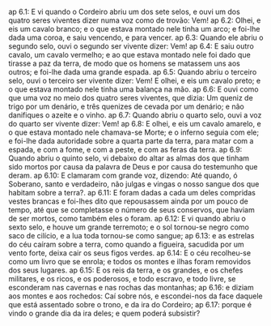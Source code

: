 ap 6.1: E vi quando o Cordeiro abriu um dos sete selos, e ouvi um dos quatro seres viventes dizer numa voz como de trovão: Vem!
ap 6.2: Olhei, e eis um cavalo branco; e o que estava montado nele tinha um arco; e foi-lhe dada uma coroa, e saiu vencendo, e para vencer.
ap 6.3: Quando ele abriu o segundo selo, ouvi o segundo ser vivente dizer: Vem!
ap 6.4: E saiu outro cavalo, um cavalo vermelho; e ao que estava montado nele foi dado que tirasse a paz da terra, de modo que os homens se matassem uns aos outros; e foi-lhe dada uma grande espada.
ap 6.5: Quando abriu o terceiro selo, ouvi o terceiro ser vivente dizer: Vem! E olhei, e eis um cavalo preto; e o que estava montado nele tinha uma balança na mão.
ap 6.6: E ouvi como que uma voz no meio dos quatro seres viventes, que dizia: Um queniz de trigo por um denário, e três quenizes de cevada por um denário; e não danifiques o azeite e o vinho.
ap 6.7: Quando abriu o quarto selo, ouvi a voz do quarto ser vivente dizer: Vem!
ap 6.8: E olhei, e eis um cavalo amarelo, e o que estava montado nele chamava-se Morte; e o inferno seguia com ele; e foi-lhe dada autoridade sobre a quarta parte da terra, para matar com a espada, e com a fome, e com a peste, e com as feras da terra.
ap 6.9: Quando abriu o quinto selo, vi debaixo do altar as almas dos que tinham sido mortos por causa da palavra de Deus e por causa do testemunho que deram.
ap 6.10: E clamaram com grande voz, dizendo: Até quando, ó Soberano, santo e verdadeiro, não julgas e vingas o nosso sangue dos que habitam sobre a terra?.
ap 6.11: E foram dadas a cada um deles compridas vestes brancas e foi-lhes dito que repousassem ainda por um pouco de tempo, até que se completasse o número de seus conservos, que haviam de ser mortos, como também eles o foram.
ap 6.12: E vi quando abriu o sexto selo, e houve um grande terremoto; e o sol tornou-se negro como saco de cilício, e a lua toda tornou-se como sangue;
ap 6.13: e as estrelas do céu caíram sobre a terra, como quando a figueira, sacudida por um vento forte, deixa cair os seus figos verdes.
ap 6.14: E o céu recolheu-se como um livro que se enrola; e todos os montes e ilhas foram removidos dos seus lugares.
ap 6.15: E os reis da terra, e os grandes, e os chefes militares, e os ricos, e os poderosos, e todo escravo, e todo livre, se esconderam nas cavernas e nas rochas das montanhas;
ap 6.16: e diziam aos montes e aos rochedos: Caí sobre nós, e escondei-nos da face daquele que está assentado sobre o trono, e da ira do Cordeiro;
ap 6.17: porque é vindo o grande dia da ira deles; e quem poderá subsistir?
